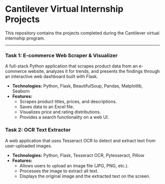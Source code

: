 # Cantilever Virtual Internship Projects

This repository contains the projects completed during the Cantilever virtual internship program.

---

### **Task 1: E-commerce Web Scraper & Visualizer**

A full-stack Python application that scrapes product data from an e-commerce website, analyzes it for trends, and presents the findings through an interactive web dashboard built with Flask.

* **Technologies:** Python, Flask, BeautifulSoup, Pandas, Matplotlib, Seaborn
* **Features:**
    * Scrapes product titles, prices, and descriptions.
    * Saves data to an Excel file.
    * Visualizes price and rating distributions.
    * Provides a search functionality on a web UI.

### **Task 2: OCR Text Extractor**

A web application that uses Tesseract OCR to detect and extract text from user-uploaded images.

* **Technologies:** Python, Flask, Tesseract OCR, Pytesseract, Pillow
* **Features:**
    * Allows users to upload an image file (JPG, PNG, etc.).
    * Processes the image to extract all text.
    * Displays the original image and the extracted text on the screen.
